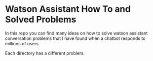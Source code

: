 # Watson Assistant How To and Solved Problems

In this repo you can find many ideas on how to solve watson assistant conversation problems that I have found when a chatbot responds to millions of users.

Each directory has a different problem.
